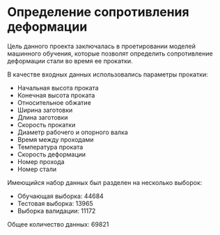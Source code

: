 # Определение сопротивления деформации 
Цель данного проекта заключалась в проетировании моделей машинного обучения, которые позволят определить сопротивление деформации стали во время ее прокатки.

В качестве входных данных использовались параметры прокатки:
- Начальная высота проката
- Конечная высота проката
- Относительное обжатие
- Ширина заготовки
- Длина заготовки
- Скорость прокатки
- Диаметр рабочего и опорного валка
- Время между проходами
- Температура проката
- Скорость деформации
- Номер прохода
- Номер стали

Имеющийся набор данных был разделен на несколько выборок:
- Обучающая выборка: 44684
- Тестовая выборка: 13965
- Выборка валидации: 11172

Общее количество данных: 69821
